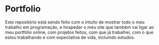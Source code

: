 # Portfolio
Este repositório está sendo feito com o intuito de mostrar todo o meu trabalho em programação, e hospedar o meu site que também vai ligar ao meu portfólio online, com projetos feitos, com que já trabalhei, com o que estou trabalhando e com expectativa de vida, incluindo estudos. 
